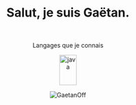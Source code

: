 <h1 align="center">Salut, je suis Gaëtan.</h1>

<br>
<p align="center">Langages que je connais</p>
<p align="center">
    <a href="https://www.java.com"> 
      <img src="assets/devicons/java.svg"
        alt="java"
        width="40"
        height="70"
       />
    </a>

</p>

<p align="center">
    <img src="https://github-readme-stats.vercel.app/api?username=GaetanOff&show_icons=true" alt="GaetanOff" />
</p>

<!--
**GaetanOff/GaetanOff** is a ✨ _special_ ✨ repository because its `README.md` (this file) appears on your GitHub profile.

Here are some ideas to get you started:

- 🔭 I’m currently working on ...
- 🌱 I’m currently learning ...
- 👯 I’m looking to collaborate on ...
- 🤔 I’m looking for help with ...
- 💬 Ask me about ...
- 📫 How to reach me: ...
- 😄 Pronouns: ...
- ⚡ Fun fact: ...
-->
